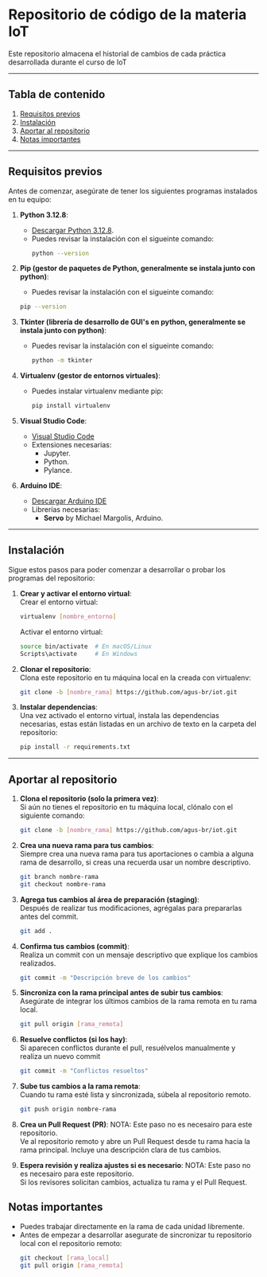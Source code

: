 # Repositorio de código de la materia IoT

Este repositorio almacena el historial de cambios de cada práctica desarrollada durante el curso de IoT

---

## Tabla de contenido

1. [Requisitos previos](#requisitos-previos)  
2. [Instalación](#instalación)  
3. [Aportar al repositorio](#aportar-al-repositorio) 
4. [Notas importantes](#notas-importantes) 

---

## Requisitos previos

Antes de comenzar, asegúrate de tener los siguientes programas instalados en tu equipo:

1. **Python 3.12.8**:
    - [Descargar Python 3.12.8](https://www.python.org/downloads/release/python-3128/).
    - Puedes revisar la instalación con el sigueinte comando:
      ```bash
      python --version
      ```
2. **Pip (gestor de paquetes de Python, generalmente se instala junto con python)**:
     - Puedes revisar la instalación con el sigueinte comando:
      ```bash
      pip --version
      ```
3. **Tkinter (librería de desarrollo de GUI's en python, generalmente se instala junto con python)**:
    - Puedes revisar la instalación con el sigueinte comando:
      ```bash
      python -m tkinter
      ``` 
4. **Virtualenv (gestor de entornos virtuales)**:
    - Puedes instalar virtualenv mediante pip:
      ```bash
      pip install virtualenv
      ```
5. **Visual Studio Code**:
    - [Visual Studio Code](https://www.arduino.cc/en/software)
    - Extensiones necesarias:
      * Jupyter.
      * Python.
      * Pylance.
        
5. **Arduino IDE**:
    - [Descargar Arduino IDE](https://www.arduino.cc/en/software)
    - Librerías necesarias:
      * **Servo** by Michael Margolis, Arduino.
---

## Instalación

Sigue estos pasos para poder comenzar a desarrollar o probar los programas del repositorio:

1. **Crear y activar el entorno virtual**:  
    Crear el entorno virtual:
    ```bash
    virtualenv [nombre_entorno]
    ```
    Activar el entorno virtual:
    ```bash
    source bin/activate  # En macOS/Linux
    Scripts\activate     # En Windows
    ```
    
2. **Clonar el repositorio**:  
   Clona este repositorio en tu máquina local en la creada con virtualenv:  
   ```bash
   git clone -b [nombre_rama] https://github.com/agus-br/iot.git
   ```
    
3. **Instalar dependencias**:  
    Una vez activado el entorno virtual, instala las dependencias necesarias, estas están listadas en un archivo de texto en la carpeta del repositorio:
    ```bash
    pip install -r requirements.txt
    ```
    
---
   
## Aportar al repositorio
1. **Clona el repositorio (solo la primera vez)**:  
   Si aún no tienes el repositorio en tu máquina local, clónalo con el siguiente comando:  
   ```bash
   git clone -b [nombre_rama] https://github.com/agus-br/iot.git
   
2. **Crea una nueva rama para tus cambios**:    
    Siempre crea una nueva rama para tus aportaciones o cambia a alguna rama de desarrollo, si creas una recuerda usar un nombre descriptivo.
    ```bash
    git branch nombre-rama
    git checkout nombre-rama 

3. **Agrega tus cambios al área de preparación (staging)**:     
    Después de realizar tus modificaciones, agrégalas para prepararlas antes del commit.
    ```bash
    git add . 
    
4. **Confirma tus cambios (commit)**:   
    Realiza un commit con un mensaje descriptivo que explique los cambios realizados.
   ```bash
   git commit -m "Descripción breve de los cambios"
   
5. **Sincroniza con la rama principal antes de subir tus cambios**:     
    Asegúrate de integrar los últimos cambios de la rama remota en tu rama local.
    ```bash
    git pull origin [rama_remota]
    
6. **Resuelve conflictos (si los hay)**:    
    Si aparecen conflictos durante el pull, resuélvelos manualmente y realiza un nuevo commit
    ```bash
    git commit -m "Conflictos resueltos"

7. **Sube tus cambios a la rama remota**:   
    Cuando tu rama esté lista y sincronizada, súbela al repositorio remoto.
    ```bash
    git push origin nombre-rama
    
8. **Crea un Pull Request (PR)**:
    NOTA: Este paso no es necesairo para este repositorio.     
    Ve al repositorio remoto y abre un Pull Request desde tu rama hacia la rama principal. Incluye una descripción clara de tus cambios.
  
10. **Espera revisión y realiza ajustes si es necesario**:
    NOTA: Este paso no es necesairo para este repositorio.    
    Si los revisores solicitan cambios, actualiza tu rama y el Pull Request.
   
## Notas importantes
- Puedes trabajar directamente en la rama de cada unidad libremente.  
- Antes de empezar a desarrollar asegurate de sincronizar tu repositorio local con el repositorio remoto:  
  ```bash
  git checkout [rama_local]
  git pull origin [rama_remota]
